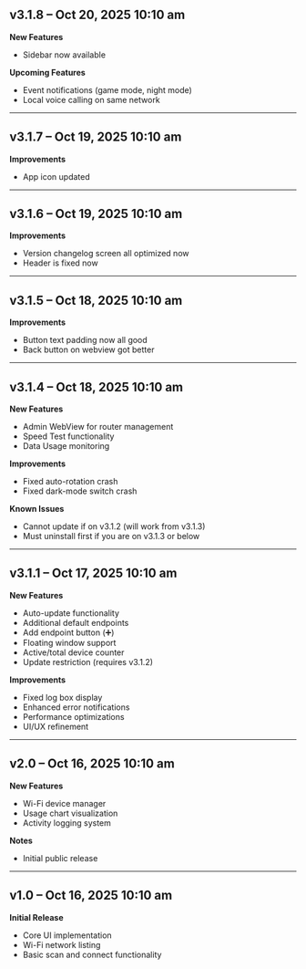 ## v3.1.8 – Oct 20, 2025 10:10 am

**New Features**
- Sidebar now available

**Upcoming Features**
- Event notifications (game mode, night mode)
- Local voice calling on same network

---

## v3.1.7 – Oct 19, 2025 10:10 am

**Improvements**
- App icon updated

---

## v3.1.6 – Oct 19, 2025 10:10 am

**Improvements**
- Version changelog screen all optimized now
- Header is fixed now

---

## v3.1.5 – Oct 18, 2025 10:10 am

**Improvements**
- Button text padding now all good
- Back button on webview got better

---

## v3.1.4 – Oct 18, 2025 10:10 am

**New Features**
- Admin WebView for router management
- Speed Test functionality
- Data Usage monitoring

**Improvements**
- Fixed auto-rotation crash
- Fixed dark-mode switch crash

**Known Issues**
- Cannot update if on v3.1.2 (will work from v3.1.3)
- Must uninstall first if you are on v3.1.3 or below

---

## v3.1.1 – Oct 17, 2025 10:10 am

**New Features**
- Auto-update functionality
- Additional default endpoints
- Add endpoint button (➕)
- Floating window support
- Active/total device counter
- Update restriction (requires v3.1.2)

**Improvements**
- Fixed log box display
- Enhanced error notifications
- Performance optimizations
- UI/UX refinement

---

## v2.0 – Oct 16, 2025 10:10 am

**New Features**
- Wi-Fi device manager
- Usage chart visualization
- Activity logging system

**Notes**
- Initial public release

---

## v1.0 – Oct 16, 2025 10:10 am

**Initial Release**
- Core UI implementation
- Wi-Fi network listing
- Basic scan and connect functionality